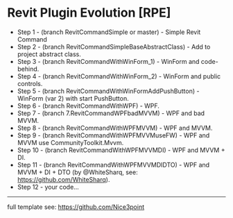 # Revit Plugin Evolution [RPE]
- Step 1 - (branch RevitCommandSimple or master) - Simple Revit Command
- Step 2 - (branch RevitCommandSimpleBaseAbstractClass) - Add to project abstract class.
- Step 3 - (branch RevitCommandWithWinForm_1) - WinForm and code-behind.
- Step 4 - (branch RevitCommandWithWinForm_2) - WinForm and public controls.
- Step 5 - (branch RevitCommandWithWinFormAddPushButton) - WinForm (var 2) with start PushButton.
- Step 6 - (branch RevitCommandWithWPF) - WPF.
- Step 7 - (branch 7.RevitCommandWPFbadMVVM) - WPF and bad MVVM.
- Step 8 - (branch RevitCommandWithWPFMVVM) - WPF and MVVM.
- Step 9 - (branch RevitCommandWithWPFMVVMuseFW) - WPF and MVVM use CommunityToolkit.Mvvm.
- Step 10 - (branch RevitCommandWithWPFMVVMDI) - WPF and MVVM + DI.
- Step 11 - (branch RevitCommandWithWPFMVVMDIDTO) - WPF and MVVM + DI + DTO (by @WhiteSharq, see: https://github.com/WhiteSharq).
- Step 12 - your code...
--------------------------
full template see: https://github.com/Nice3point
